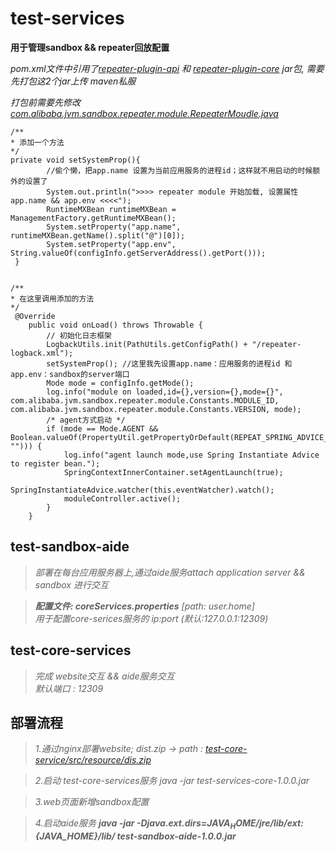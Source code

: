 # test-services
**用于管理sandbox && repeater回放配置**  

*pom.xml文件中引用了[repeater-plugin-api](https://github.com/alwans/jvm-sandbox-repeater/tree/master/repeater-plugin-api)
和 [repeater-plugin-core](https://github.com/alwans/jvm-sandbox-repeater/tree/master/repeater-plugin-core) jar包, 需要先打包这2个jar上传 maven私服*  


*打包前需要先修改 [com.alibaba.jvm.sandbox.repeater.module.RepeaterMoudle.java](https://github.com/alwans/jvm-sandbox-repeater/blob/master/repeater-module/src/main/java/com/alibaba/jvm/sandbox/repeater/module/RepeaterModule.java)*

````
/**
* 添加一个方法
*/
private void setSystemProp(){
        //偷个懒，把app.name 设置为当前应用服务的进程id；这样就不用启动的时候额外的设置了
        System.out.println(">>>> repeater module 开始加载, 设置属性app.name && app.env <<<<");
        RuntimeMXBean runtimeMXBean = ManagementFactory.getRuntimeMXBean();
        System.setProperty("app.name", runtimeMXBean.getName().split("@")[0]);
        System.setProperty("app.env", String.valueOf(configInfo.getServerAddress().getPort()));
 }
 
````

````
/**
* 在这里调用添加的方法
*/
 @Override
    public void onLoad() throws Throwable {
        // 初始化日志框架
        LogbackUtils.init(PathUtils.getConfigPath() + "/repeater-logback.xml");
        setSystemProp(); //这里我先设置app.name：应用服务的进程id 和 app.env：sandbox的server端口
        Mode mode = configInfo.getMode();
        log.info("module on loaded,id={},version={},mode={}", com.alibaba.jvm.sandbox.repeater.module.Constants.MODULE_ID, com.alibaba.jvm.sandbox.repeater.module.Constants.VERSION, mode);
        /* agent方式启动 */
        if (mode == Mode.AGENT && Boolean.valueOf(PropertyUtil.getPropertyOrDefault(REPEAT_SPRING_ADVICE_SWITCH, ""))) {
            log.info("agent launch mode,use Spring Instantiate Advice to register bean.");
            SpringContextInnerContainer.setAgentLaunch(true);
            SpringInstantiateAdvice.watcher(this.eventWatcher).watch();
            moduleController.active();
        }
    }
````


## test-sandbox-aide
>*部署在每台应用服务器上,通过aide服务attach application server && sandbox 进行交互*  

>***配置文件: coreServices.properties***  *[path: user.home]*  
> *用于配置core-serices服务的 ip:port (默认:127.0.0.1:12309)*  

## test-core-services
>*完成 website交互 && aide服务交互*  
>*默认端口 : 12309*

## 部署流程
> *1.通过nginx部署website; dist.zip -> path : [test-core-service/src/resource/dis.zip](https://github.com/alwans/test-services/blob/master/test-services-core/src/main/resources/application.properties)*  

> *2.启动 test-core-services服务*  *java -jar test-services-core-1.0.0.jar*  

> *3.web页面新增sandbox配置*  

> *4.启动aide服务*  ***java -jar -Djava.ext.dirs=${JAVA_HOME}/jre/lib/ext:${JAVA_HOME}/lib/ test-sandbox-aide-1.0.0.jar***  
